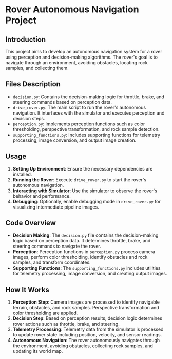# Rover Autonomous Navigation Project

## Introduction
This project aims to develop an autonomous navigation system for a rover using perception and decision-making algorithms. The rover's goal is to navigate through an environment, avoiding obstacles, locating rock samples, and collecting them.

## Files Description
- `decision.py`: Contains the decision-making logic for throttle, brake, and steering commands based on perception data.
- `drive_rover.py`: The main script to run the rover's autonomous navigation. It interfaces with the simulator and executes perception and decision steps.
- `perception.py`: Implements perception functions such as color thresholding, perspective transformation, and rock sample detection.
- `supporting_functions.py`: Includes supporting functions for telemetry processing, image conversion, and output image creation.

## Usage
1. **Setting Up Environment**: Ensure the necessary dependencies are installed.
2. **Running the Rover**: Execute `drive_rover.py` to start the rover's autonomous navigation.
3. **Interacting with Simulator**: Use the simulator to observe the rover's behavior and performance.
4. **Debugging**: Optionally, enable debugging mode in `drive_rover.py` for visualizing intermediate pipeline images.

## Code Overview
- **Decision Making**: The `decision.py` file contains the decision-making logic based on perception data. It determines throttle, brake, and steering commands to navigate the rover.
- **Perception**: Perception functions in `perception.py` process camera images, perform color thresholding, identify obstacles and rock samples, and transform coordinates.
- **Supporting Functions**: The `supporting_functions.py` includes utilities for telemetry processing, image conversion, and creating output images.

## How It Works
1. **Perception Step**: Camera images are processed to identify navigable terrain, obstacles, and rock samples. Perspective transformation and color thresholding are applied.
2. **Decision Step**: Based on perception results, decision logic determines rover actions such as throttle, brake, and steering.
3. **Telemetry Processing**: Telemetry data from the simulator is processed to update rover state including position, velocity, and sensor readings.
4. **Autonomous Navigation**: The rover autonomously navigates through the environment, avoiding obstacles, collecting rock samples, and updating its world map.